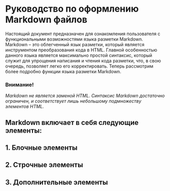 # **Руководство по оформлению Markdown файлов**
Настоящий документ предназначен для ознакомления пользователя с функциональными возможностями языка разметки Markdown. Markdown – это облегченный язык разметки, который является инструментом преобразования кода в HTML. Главной особенностью данного языка является максимально простой синтаксис, который служит для упрощения написания и чтения кода разметки, что, в свою очередь, позволяет легко его корректировать. Теперь рассмотрим более подробно функции языка разметки Markdown.

### **Внимание!**
*Markdown не является заменой HTML. Синтаксис Markdown достаточно ограничен, и соответствует лишь небольшому подмножеству элементов HTML.*

## **Markdown включает в себя следующие элементы:**
## 1. Блочные элементы
## 2. Строчные элементы
## 3. Дополнительные элементы